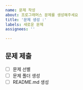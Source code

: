 ```yaml
---
name: 문제 작성
about: 프로그래머스 문제를 생성해주세요
title: '문제 생성 :'
labels: 새로운 문제
assignees: ''

---
```


## 문제 제출

- [ ] 문제 선별
- [ ] 문제 폴더 생성
- [ ] README.md 생성
